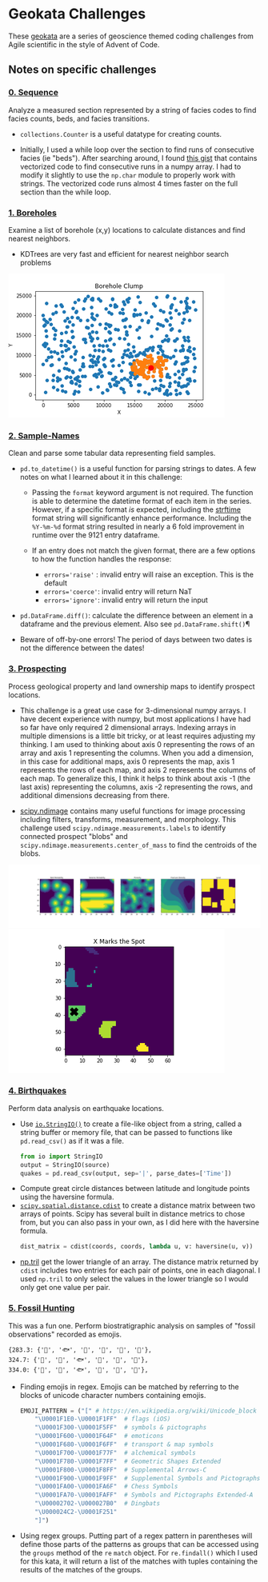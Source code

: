 # Geokata Challenges

These [geokata](https://agilescientific.com/blog/2020/4/16/geoscientist-challenge-thyself) are a series of geoscience themed coding challenges from Agile scientific in the style of Advent of Code.


## Notes on specific challenges

### [0. Sequence](kata/00_Sequence.ipynb)
Analyze a measured section represented by a string of facies codes to find facies counts, beds, and facies transitions.
* `collections.Counter` is a useful datatype for creating counts.

* Initially, I used a while loop over the section to find runs of consecutive facies (ie "beds"). After searching around, I found [this gist](https://gist.github.com/alimanfoo/c5977e87111abe8127453b21204c1065) that contains vectorized code to find consecutive runs in a numpy array. I had to modify it slightly to use the `np.char` module to properly work with strings. The vectorized code runs almost 4 times faster on the full section than the while loop.

### [1. Boreholes](kata/01_Boreholes.ipynb)
Examine a list of borehole (x,y) locations to calculate distances and find nearest neighbors.

* KDTrees are very fast and efficient for nearest neighbor search problems

![](img/clump.png)

### [2. Sample-Names](kata/02_Sample-Names.ipynb)
Clean and parse some tabular data representing field samples.
* `pd.to_datetime()` is a useful function for parsing strings to dates. A few notes on what I learned about it in this challenge:
    * Passing the `format` keyword argument is not required. The function is able to determine the datetime format of each item in the series. However, if a specific format *is* expected, including the [strftime](https://strftime.org/) format string will significantly enhance performance. Including the `%Y-%m-%d` format string resulted in nearly a 6 fold improvement in runtime over the 9121 entry dataframe.
    
    * If an entry does not match the given format, there are a few options to how the function handles the response:
        
        * `errors='raise'` : invalid entry will raise an exception. This is the default
        * `errors='coerce'`: invalid entry will return NaT
        * `errors='ignore'`: invalid entry will return the input
        

* `pd.DataFrame.diff()`: calculate the difference between an element in a dataframe and the previous element. Also see `pd.DataFrame.shift()`¶

* Beware of off-by-one errors! The period of days between two dates is not the difference between the dates!


### [3. Prospecting](kata/03_Prospecting.ipynb)
Process geological property and land ownership maps to identify prospect locations.

* This challenge is a great use case for 3-dimensional numpy arrays. I have decent experience with numpy, but most applications I have had so far have only required 2 dimensional arrays. Indexing arrays in multiple dimensions is a little bit tricky, or at least requires adjusting my thinking. I am used to thinking about axis 0 representing the rows of an array and axis 1 representing the columns. When you add a dimension, in this case for additional maps, axis 0 represents the map, axis 1 represents the rows of each map, and axis 2 represents the columns of each map. To generalize this, I think it helps to think about axis -1 (the last axis) representing the columns, axis -2 representing the rows, and additional dimensions decreasing from there.

* [scipy.ndimage](https://docs.scipy.org/doc/scipy/reference/ndimage.html) contains many useful functions for image processing including filters, transforms, measurement, and morphology. This challenge used `scipy.ndimage.measurements.labels` to identify connected prospect "blobs" and `scipy.ndimage.measurements.center_of_mass` to find the centroids of the blobs. 

![](img/property_maps.png)
![](img/prospect_blobs.png)

### [4. Birthquakes](kata/04_Birthquakes.ipynb)
Perform data analysis on earthquake locations.

* Use [`io.StringIO()`](https://docs.python.org/3/library/io.html) to create a file-like object from a string, called a string buffer or memory file, that can be passed to functions like `pd.read_csv()` as if it was a file. 
    ```python
    from io import StringIO
    output = StringIO(source)
    quakes = pd.read_csv(output, sep='|', parse_dates=['Time'])
    ```
* Compute great circle distances between latitude and longitude points using the haversine formula.
* [`scipy.spatial.distance.cdist`](https://docs.scipy.org/doc/scipy/reference/generated/scipy.spatial.distance.cdist.html) to create a distance matrix between two arrays of points. Scipy has several built in distance metrics to chose from, but you can also pass in your own, as I did here with the haversine formula. 
    ```python
    dist_matrix = cdist(coords, coords, lambda u, v: haversine(u, v))
    ```
* [np.tril](https://numpy.org/doc/stable/reference/generated/numpy.tril.html) get the lower triangle of an array. The distance matrix returned by `cdist` includes two entries for each pair of points, one in each diagonal. I used `np.tril` to only select the values in the lower triangle so I would only get one value per pair.

### [5. Fossil Hunting](kata/05_Fossils.ipynb)
This was a fun one. Perform biostratigraphic analysis on samples of "fossil observations" recorded as emojis.

    {283.3: {'🐚', '🐟', '🐠', '🦄', '🦐', '🦠'},
    324.7: {'🌿', '🐚', '🐟', '🐠', '🦄', '🦐'},
    334.0: {'🌿', '🐚', '🐟', '🐠', '🦄', '🦐'},
    

* Finding emojis in regex. Emojis can be matched by referring to the blocks of unicode character numbers containing emojis. 

    ```python
    EMOJI_PATTERN = ("[" # https://en.wikipedia.org/wiki/Unicode_block
        "\U0001F1E0-\U0001F1FF"  # flags (iOS)
        "\U0001F300-\U0001F5FF"  # symbols & pictographs
        "\U0001F600-\U0001F64F"  # emoticons
        "\U0001F680-\U0001F6FF"  # transport & map symbols
        "\U0001F700-\U0001F77F"  # alchemical symbols
        "\U0001F780-\U0001F7FF"  # Geometric Shapes Extended
        "\U0001F800-\U0001F8FF"  # Supplemental Arrows-C
        "\U0001F900-\U0001F9FF"  # Supplemental Symbols and Pictographs
        "\U0001FA00-\U0001FA6F"  # Chess Symbols
        "\U0001FA70-\U0001FAFF"  # Symbols and Pictographs Extended-A
        "\U00002702-\U000027B0"  # Dingbats
        "\U000024C2-\U0001F251" 
        "]")
    ```

* Using regex groups. Putting part of a regex pattern in parentheses will define those parts of the patterns as groups that can be accessed using the `groups` method of the `re` `match` object. For `re.findall()` which I used for this kata, it will return a list of the matches with tuples containing the results of the matches of the groups.  